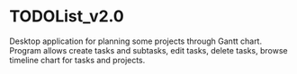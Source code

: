 # TODOList_v2.0

Desktop application for planning some projects through Gantt chart. 
Program allows create tasks and subtasks, edit tasks, delete tasks, browse timeline chart for tasks and projects.
